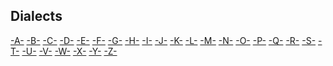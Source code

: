 ## Dialects

[-A-](dialects_a.md) [-B-](dialects_b.md) [-C-](dialects_c.md) [-D-](dialects_d.md) [-E-](dialects_e.md) [-F-](dialects_f.md) [-G-](dialects_g.md) [-H-](dialects_h.md) [-I-](dialects_i.md) [-J-](dialects_j.md) [-K-](dialects_k.md) [-L-](dialects_l.md) [-M-](dialects_m.md) [-N-](dialects_n.md) [-O-](dialects_o.md) [-P-](dialects_p.md) [-Q-](dialects_q.md) [-R-](dialects_r.md) [-S-](dialects_s.md) [-T-](dialects_t.md) [-U-](dialects_u.md) [-V-](dialects_v.md) [-W-](dialects_w.md) [-X-](dialects_x.md) [-Y-](dialects_y.md) [-Z-](dialects_z.md)
